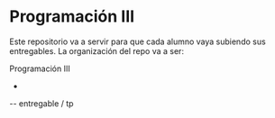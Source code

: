 # Programación III

Este repositorio va a servir para que cada alumno vaya subiendo sus entregables. La organización del repo va a ser: 

Programación III
  - <Alumno>
  -- entregable / tp
